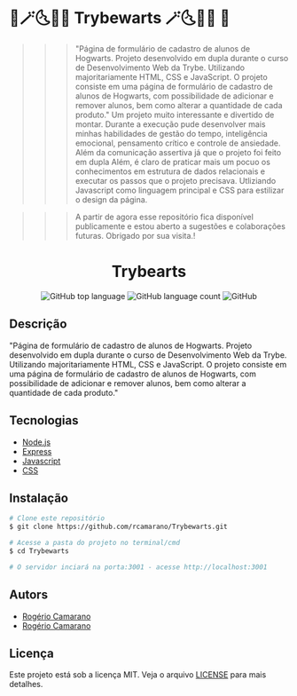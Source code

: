 # 🚀🪄🌜🧙‍♂️ Trybewarts 🪄🌜🧙‍♂️ 🚀

>>> "Página de formulário de cadastro de alunos de Hogwarts. Projeto desenvolvido em dupla durante o curso de Desenvolvimento Web da Trybe. Utilizando  majoritariamente HTML, CSS e JavaScript. O projeto consiste em uma página de formulário de cadastro de alunos de Hogwarts, com possibilidade de adicionar e remover alunos, bem como alterar a quantidade de cada produto."
>>> Um projeto muito interessante e divertido de montar. Durante a execução pude desenvolver mais minhas habilidades de gestão do tempo, inteligência emocional, pensamento crítico e controle de ansiedade. Além da comunicação assertiva já que o projeto foi feito em dupla
>>> Além, é claro de praticar mais um pocuo os conhecimentos em estrutura de dados relacionais e executar os passos que o projeto precisava. Utliziando Javascript como linguagem principal e CSS para estilizar o design da página.


>>> A partir de agora esse repositório fica disponível publicamente e estou aberto a sugestões e colaborações futuras.
Obrigado por sua visita.!

<div align="center">
<!--   <img alt="TFC!" src="imgs/5ca10a0410f76.png" width="250px"> -->
  <h1>Trybearts</h1>
  <p>
    <img alt="GitHub top language" src="https://img.shields.io/github/languages/top/rcamarano/Trybearts?color=blueviolet">
    <img alt="GitHub language count" src="https://img.shields.io/github/languages/count/rcamarano/Trybearts?color=blueviolet">
    <img alt="GitHub" src="https://img.shields.io/github/license/rcamarano/Trybearts?color=blueviolet">
  </p>
</div>

## Descrição

"Página de formulário de cadastro de alunos de Hogwarts. Projeto desenvolvido em dupla durante o curso de Desenvolvimento Web da Trybe. Utilizando  majoritariamente HTML, CSS e JavaScript. O projeto consiste em uma página de formulário de cadastro de alunos de Hogwarts, com possibilidade de adicionar e remover alunos, bem como alterar a quantidade de cada produto."

## Tecnologias

- [Node.js](https://nodejs.org/en/)
- [Express](https://expressjs.com/pt-br/)
- [Javascript](https://developer.mozilla.org/en-US/docs/Web/JavaScript)
- [CSS](https://devdocs.io/css/)

## Instalação

```bash
# Clone este repositório
$ git clone https://github.com/rcamarano/Trybewarts.git

# Acesse a pasta do projeto no terminal/cmd
$ cd Trybewarts

# O servidor inciará na porta:3001 - acesse http://localhost:3001
```

## Autors

- [Rogério Camarano](https://github.com/rcamarano)
- [Rogério Camarano](https://github.com/rcamarano)

## Licença

Este projeto está sob a licença MIT. Veja o arquivo [LICENSE](LICENSE) para mais detalhes.
<!-- Olá, Tryber!
Esse é apenas um arquivo inicial para o README do seu projeto.
É essencial que você preencha esse documento por conta própria, ok?
Não deixe de usar nossas dicas de escrita de README de projetos, e deixe sua criatividade brilhar!
:warning: IMPORTANTE: você precisa deixar nítido:
- quais arquivos/pastas foram desenvolvidos por você; 
- quais arquivos/pastas foram desenvolvidos por outra pessoa estudante;
- quais arquivos/pastas foram desenvolvidos pela Trybe.
-->
